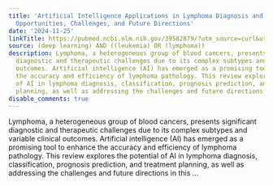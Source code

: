 ```yaml
---
title: 'Artificial Intelligence Applications in Lymphoma Diagnosis and Management:
  Opportunities, Challenges, and Future Directions'
date: '2024-11-25'
linkTitle: https://pubmed.ncbi.nlm.nih.gov/39582879/?utm_source=curl&utm_medium=rss&utm_campaign=pubmed-2&utm_content=1byXLWG-5Hn0_qdLgZYpDfLA2UWGhGNgZGereuo1rJN2aoAQXP&fc=20220814223158&ff=20241126171707&v=2.18.0.post9+e462414
source: (deep learning) AND ((leukemia) OR (lymphoma))
description: Lymphoma, a heterogeneous group of blood cancers, presents significant
  diagnostic and therapeutic challenges due to its complex subtypes and variable clinical
  outcomes. Artificial intelligence (AI) has emerged as a promising tool to enhance
  the accuracy and efficiency of lymphoma pathology. This review explores the potential
  of AI in lymphoma diagnosis, classification, prognosis prediction, and treatment
  planning, as well as addressing the challenges and future directions in this ...
disable_comments: true
---
```

Lymphoma, a heterogeneous group of blood cancers, presents significant diagnostic and therapeutic challenges due to its complex subtypes and variable clinical outcomes. Artificial intelligence (AI) has emerged as a promising tool to enhance the accuracy and efficiency of lymphoma pathology. This review explores the potential of AI in lymphoma diagnosis, classification, prognosis prediction, and treatment planning, as well as addressing the challenges and future directions in this ...